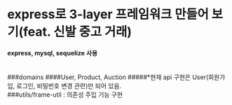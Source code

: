 # express로 3-layer 프레임워크 만들어 보기(feat. 신발 중고 거래)
#### express, mysql, sequelize 사용
<br />
###domains
####User, Product, Auction
#####*현재 api 구현은 User(회원가입, 로그인, 비밀번호 변경 관련)만 되어 있음.
<br />
###utils/frame-util : 의존성 주입 기능 구현

